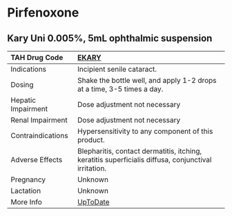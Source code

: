 # Pirfenoxone

## Kary Uni 0.005%, 5mL ophthalmic suspension

| TAH Drug Code      | [EKARY](https://www.tahsda.org.tw/drugs/hissearch.php?drug_code=EKARY)                              |
|:-------------------|:----------------------------------------------------------------------------------------------------|
| Indications        | Incipient senile cataract.                                                                          |
| Dosing             | Shake the bottle well, and apply 1-2 drops at a time, 3-5 times a day.                              |
| Hepatic Impairment | Dose adjustment not necessary                                                                       |
| Renal Impairment   | Dose adjustment not necessary                                                                       |
| Contraindications  | Hypersensitivity to any component of this product.                                                  |
| Adverse Effects    | Blepharitis, contact dermatitis, itching, keratitis superficialis diffusa, conjunctival irritation. |
| Pregnancy          | Unknown                                                                                             |
| Lactation          | Unknown                                                                                             |
| More Info          | [UpToDate](https://www.uptodate.com/contents/pirfenoxone-drug-information)                          |

